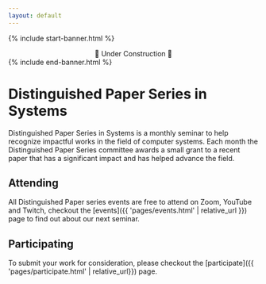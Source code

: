 ```yaml
---
layout: default
---
```


{% include start-banner.html %}
<center>
🚧 Under Construction 🚧
</center>
{% include end-banner.html %}


# Distinguished Paper Series in Systems

Distinguished Paper Series in Systems is a monthly seminar to help recognize
impactful works in the field of computer systems. Each month the Distinguished
Paper Series committee awards a small grant to a recent paper that has a
significant impact and has helped advance the field.

## Attending
All Distinguished Paper series events are free to attend on Zoom, YouTube and
Twitch, checkout the [events]({{ 'pages/events.html' | relative_url }}) page to
find out about our next seminar.

## Participating
To submit your work for consideration, please checkout the [participate]({{
'pages/participate.html' | relative_url}}) page.
